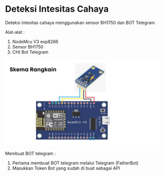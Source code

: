 # Deteksi Intesitas Cahaya
 Deteksi intesitas cahaya menggunakan sensor BH1750 dan BOT Telegram 
 
 Alat-alat :
 1. NodeMcu V3 esp8266
 2. Sensor BH1750
 3. CHt Bot Telegram
 
 <img src= "Sketsa Desain.png">
 
 Membuat BOT telegram :
 1. Pertama membuat BOT telegram melalui Telegram (FatherBot)
 2. Masukkan Token Bot yang sudah di buat sebagai API
  
